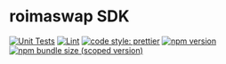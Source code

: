 # roimaswap SDK

[![Unit Tests](https://github.com/roimaswap/sdk/workflows/Unit%20Tests/badge.svg)](https://github.com/roimaswap/sdk/actions?query=workflow%3A%22Unit+Tests%22)
[![Lint](https://github.com/roimaswap/sdk/workflows/Lint/badge.svg)](https://github.com/roimaswap/sdk/actions?query=workflow%3ALint)
[![code style: prettier](https://img.shields.io/badge/code_style-prettier-ff69b4.svg?style=flat-square)](https://github.com/prettier/prettier)
[![npm version](https://img.shields.io/npm/v/@roimaswap/sdk/latest.svg)](https://www.npmjs.com/package/@roimaswap/sdk/v/latest)
[![npm bundle size (scoped version)](https://img.shields.io/bundlephobia/minzip/@roimaswap/sdk/latest.svg)](https://bundlephobia.com/result?p=@roimaswap/sdk@latest)
